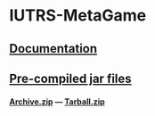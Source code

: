 # IUTRS-MetaGame

## [Documentation](https://nyankiyoshi.github.io/IUTRS-MetaGame/)

## [Pre-compiled jar files](https://github.com/NyanKiyoshi/IUTRS-MetaGame/releases)

#### [Archive.zip](https://github.com/NyanKiyoshi/IUTRS-MetaGame/archive/master.zip) — [Tarball.zip](https://github.com/NyanKiyoshi/IUTRS-MetaGame/archive/master.tar.gz)
